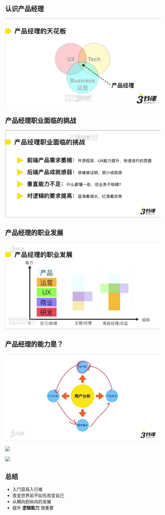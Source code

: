 ## 认识产品经理

![](src/2024-01-14_11-12-39.png)


## 产品经理职业面临的挑战

![](src/2024-01-14_11-13-50.png)

## 产品经理的职业发展

![](src/2024-01-14_11-17-54.png)


## 产品经理的能力是？

![](src/用户分析.png)

![](功能分析.png)

![](流程原型.png)


## 总结
- 入门容易入行难
- 改变世界前不如先改变自己
- 从横向到纵向的发展
- 提升 **逻辑能力** 很重要

